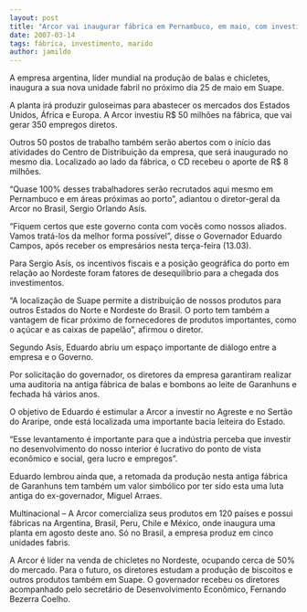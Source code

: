 ```yaml
---
layout: post
title: "Arcor vai inaugurar fábrica em Pernambuco, em maio, com investimentos de R$ 50 milhões "
date: 2007-03-14
tags: fábrica, investimento, marido
author: jamildo
---
```

A empresa argentina, l&iacute;der mundial na produ&ccedil;&atilde;o de balas e chicletes, inaugura a sua nova unidade fabril no pr&oacute;ximo dia 25 de maio em Suape. 

A planta ir&aacute; produzir guloseimas para abastecer os mercados dos Estados Unidos, &Aacute;frica e Europa. A Arcor investiu R$ 50 milh&otilde;es na f&aacute;brica, que vai gerar 350 empregos diretos. 

Outros 50 postos de trabalho tamb&eacute;m ser&atilde;o abertos com o in&iacute;cio das atividades do Centro de Distribui&ccedil;&atilde;o da empresa, que ser&aacute; inaugurado no mesmo dia. Localizado ao lado da f&aacute;brica, o CD recebeu o aporte de R$ 8 milh&otilde;es. 

&ldquo;Quase 100% desses trabalhadores ser&atilde;o recrutados aqui mesmo em Pernambuco e em &aacute;reas pr&oacute;ximas ao porto&rdquo;, adiantou o diretor-geral da Arcor no Brasil, Sergio Orlando As&iacute;s.

&ldquo;Fiquem certos que este governo conta com voc&ecirc;s como nossos aliados. Vamos trat&aacute;-los da melhor forma poss&iacute;vel&rdquo;, disse o Governador Eduardo Campos, ap&oacute;s receber os empres&aacute;rios nesta ter&ccedil;a-feira (13.03). 

Para Sergio As&iacute;s, os incentivos fiscais e a posi&ccedil;&atilde;o geogr&aacute;fica do porto em rela&ccedil;&atilde;o ao Nordeste foram fatores de desequil&iacute;brio para a chegada dos investimentos. 

&ldquo;A localiza&ccedil;&atilde;o de Suape permite a distribui&ccedil;&atilde;o de nossos produtos para outros Estados do Norte e Nordeste do Brasil. O porto tem tamb&eacute;m a vantagem de ficar pr&oacute;ximo de fornecedores de produtos importantes, como o a&ccedil;&uacute;car e as caixas de papel&atilde;o&rdquo;, afirmou o diretor. 

Segundo As&iacute;s, Eduardo abriu um espa&ccedil;o importante de di&aacute;logo entre a empresa e o Governo. 

Por solicita&ccedil;&atilde;o do governador, os diretores da empresa garantiram realizar uma auditoria na antiga f&aacute;brica de balas e bombons ao leite de Garanhuns e fechada h&aacute; v&aacute;rios anos. 

O objetivo de Eduardo &eacute; estimular a Arcor a investir no Agreste e no Sert&atilde;o do Araripe, onde est&aacute; localizada uma importante bacia leiteira do Estado. 

&ldquo;Esse levantamento &eacute; importante para que a ind&uacute;stria perceba que investir no desenvolvimento do nosso interior &eacute; lucrativo do ponto de vista econ&ocirc;mico e social, gera lucro e empregos&rdquo;. 

Eduardo lembrou ainda que, a retomada da produ&ccedil;&atilde;o nesta antiga f&aacute;brica de Garanhuns tem tamb&eacute;m um valor simb&oacute;lico por ter sido esta uma luta antiga do ex-governador, Miguel Arraes.&nbsp; 

Multinacional &ndash; A Arcor comercializa seus produtos em 120 pa&iacute;ses e possui f&aacute;bricas na Argentina, Brasil, Peru, Chile e M&eacute;xico, onde inaugura uma planta em agosto deste ano. S&oacute; no Brasil, a empresa produz em cinco unidades fabris. 

A Arcor &eacute; l&iacute;der na venda de chicletes no Nordeste, ocupando cerca de 50% do mercado. Para o futuro, os diretores estudam a produ&ccedil;&atilde;o de biscoitos e outros produtos tamb&eacute;m em Suape. O governador recebeu os diretores acompanhado pelo secret&aacute;rio de Desenvolvimento Econ&ocirc;mico, Fernando Bezerra Coelho. 